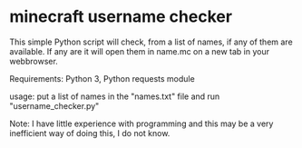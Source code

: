 # minecraft username checker

This simple Python script will check, from a list of names, if any of them are available. If any are it will open them in name.mc on a new tab in your webbrowser.

Requirements: 
Python 3, 
Python requests module

usage:
put a list of names in the "names.txt" file and run "username_checker.py"

Note: I have little experience with programming and this may be a very inefficient way of doing this, I do not know.
